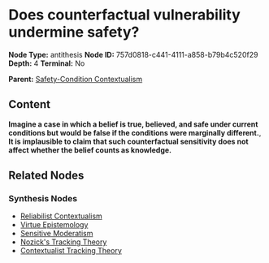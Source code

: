 # Does counterfactual vulnerability undermine safety?

**Node Type:** antithesis
**Node ID:** 757d0818-c441-4111-a858-b79b4c520f29
**Depth:** 4
**Terminal:** No

**Parent:** [Safety-Condition Contextualism](safety-condition-contextualism-synthesis-6f25b198-856b-4e19-ba9e-7f56fb5d6b2d.md)

## Content

**Imagine a case in which a belief is true, believed, and safe under current conditions but would be false if the conditions were marginally different.**, **It is implausible to claim that such counterfactual sensitivity does not affect whether the belief counts as knowledge.**

## Related Nodes

### Synthesis Nodes

- [Reliabilist Contextualism](reliabilist-contextualism-synthesis-1d3985b2-0072-41f6-b4dc-9f17a1454e22.md)
- [Virtue Epistemology](virtue-epistemology-synthesis-fd33dbb9-3175-48e7-9eba-1e9adfcd9b7a.md)
- [Sensitive Moderatism](sensitive-moderatism-synthesis-914f4540-5e9e-42d8-8023-3743e4697970.md)
- [Nozick's Tracking Theory](nozicks-tracking-theory-synthesis-63f8125b-895a-4a5b-94e2-c2fbdd304806.md)
- [Contextualist Tracking Theory](contextualist-tracking-theory-synthesis-f502d219-7cde-426d-b49d-97178dc8c444.md)
